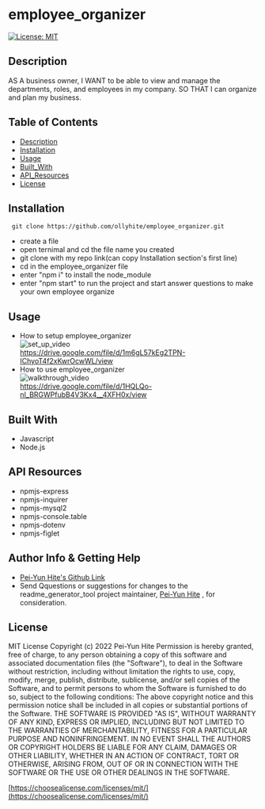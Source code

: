 # employee_organizer

[![License: MIT](https://img.shields.io/badge/License-MIT-yellow.svg)](https://opensource.org/licenses/MIT)

## Description

AS A business owner, I WANT to be able to view and manage the departments, roles, and employees in my company. SO THAT I can organize and plan my business.

## Table of Contents

- [Description](#description)
- [Installation](#installation)
- [Usage](#usage)
- [Built_With](#built-with)
- [API_Resources](#api-resources)
- [License](#license)

## Installation

```
 git clone https://github.com/ollyhite/employee_organizer.git
```

- create a file
- open ternimal and cd the file name you created
- git clone with my repo link(can copy Installation section's first line)
- cd in the employee_organizer file
- enter "npm i" to install the node_module
- enter "npm start" to run the project and start answer questions to make your own employee organize

## Usage

- How to setup employee_organizer \
  ![set_up_video](./dist/images/set_up_EmployeeOrganizer_demoe.gif) \
  https://drive.google.com/file/d/1m6gL57kEg2TPN-IChyoT4f2xKwrOcwWL/view
- How to use employee_organizer \
  ![walkthrough_video](./dist/images/) \
  https://drive.google.com/file/d/1HQLQo-nI_BRGWPfubB4V3Kx4__4XFH0x/view

## Built With

- Javascript
- Node.js

## API Resources

- npmjs-express
- npmjs-inquirer
- npmjs-mysql2
- npmjs-console.table
- npmjs-dotenv
- npmjs-figlet

## Author Info & Getting Help

- [Pei-Yun Hite's Github Link](https://github.com/ollyhite)
- Send Qquestions or suggestions for changes to the readme_generator_tool project maintainer, [Pei-Yun Hite](mailto:ollyhite8520@gmail.com?subject=[GitHub]%20employee_organizer%20) , for consideration.

## License

MIT License
Copyright (c) 2022 Pei-Yun Hite
Permission is hereby granted, free of charge, to any person obtaining a copy of this software and associated documentation files (the "Software"), to deal in the Software without restriction, including without limitation the rights to use, copy, modify, merge, publish, distribute, sublicense, and/or sell copies of the Software, and to permit persons to whom the Software is furnished to do so, subject to the following conditions:
The above copyright notice and this permission notice shall be included in all copies or substantial portions of the Software.
THE SOFTWARE IS PROVIDED "AS IS", WITHOUT WARRANTY OF ANY KIND, EXPRESS OR IMPLIED, INCLUDING BUT NOT LIMITED TO THE WARRANTIES OF MERCHANTABILITY, FITNESS FOR A PARTICULAR PURPOSE AND NONINFRINGEMENT. IN NO EVENT SHALL THE AUTHORS OR COPYRIGHT HOLDERS BE LIABLE FOR ANY CLAIM, DAMAGES OR OTHER LIABILITY, WHETHER IN AN ACTION OF CONTRACT, TORT OR OTHERWISE, ARISING FROM, OUT OF OR IN CONNECTION WITH THE SOFTWARE OR THE USE OR OTHER DEALINGS IN THE SOFTWARE.

[https://choosealicense.com/licenses/mit/](https://choosealicense.com/licenses/mit/)
